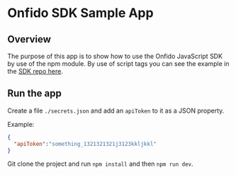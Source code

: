 # Onfido SDK Sample App

## Overview

The purpose of this app is to show how to use the Onfido JavaScript SDK by use of the npm module. By use of script tags you can see the example in the [SDK repo here](https://github.com/onfido/onfido-sdk-ui).

## Run the app

Create a file `./secrets.json` and add an `apiToken` to it as a JSON property.

Example:

```json
{
  "apiToken":"something_1321321321j3123kkljkkl"
}

```

Git clone the project and run `npm install` and then `npm run dev`.
